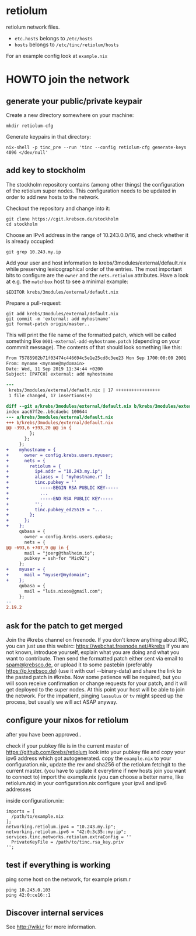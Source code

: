 # retiolum

retiolum network files.

* `etc.hosts` belongs to `/etc/hosts`
* `hosts` belongs to `/etc/tinc/retiolum/hosts`

For an example config look at `example.nix`


# HOWTO join the network

## generate your public/private keypair

Create a new directory somewhere on your machine:

```
mkdir retiolum-cfg
```

Generate keypairs in that directory:

```
nix-shell -p tinc_pre --run 'tinc --config retiolum-cfg generate-keys 4096 </dev/null'
```

## add key to stockholm

The stockholm repository contains (among other things) the configuration of the
retiolum super nodes.  This configuration needs to be updated in order to add
new hosts to the network.

Checkout the repository and change into it:

```
git clone https://cgit.krebsco.de/stockholm
cd stockholm
```

Choose an IPv4 address in the range of 10.243.0.0/16, and check whether it is
already occupied:

```
git grep 10.243.my.ip
```

Add your user and host information to krebs/3modules/external/default.nix while
preserving lexicographical order of the entries.  The most important bits to
configure are the `owner` and the `nets.retiolum` attributes.  Have a look at
e.g. the `matchbox` host to see a minimal example:

```
$EDITOR krebs/3modules/external/default.nix
```

Prepare a pull-request:

```
git add krebs/3modules/external/default.nix
git commit -m 'external: add myhostname'
git format-patch origin/master..
```

This will print the file name of the formatted patch, which will be called
something like `0001-external-add-myhostname.patch` (depending on your commmit
message).  The contents of that should look something like this:

```patch
From 75785902b71f03474c446694c5e1e25cd8c3ee23 Mon Sep 1700:00:00 2001
From: myname <myname@mydomain>
Date: Wed, 11 Sep 2019 11:34:44 +0200
Subject: [PATCH] external: add myhostname

---
 krebs/3modules/external/default.nix | 17 +++++++++++++++++
 1 file changed, 17 insertions(+)

diff --git a/krebs/3modules/external/default.nix b/krebs/3modules/external/default.nix
index aac67f2e..b6cdaebc 100644
--- a/krebs/3modules/external/default.nix
+++ b/krebs/3modules/external/default.nix
@@ -393,6 +393,20 @@ in {
         };
       };
     };
+    myhostname = {
+      owner = config.krebs.users.myuser;
+      nets = {
+        retiolum = {
+          ip4.addr = "10.243.my.ip";
+          aliases = [ "myhostname.r" ];
+          tinc.pubkey = ''
+            -----BEGIN RSA PUBLIC KEY-----
+            ...
+            -----END RSA PUBLIC KEY-----
+          '';
+          tinc.pubkey_ed25519 = "...
+        };
+      };
+    };
     qubasa = {
       owner = config.krebs.users.qubasa;
       nets = {
@@ -693,6 +707,9 @@ in {
       mail = "joerg@thalheim.io";
       pubkey = ssh-for "Mic92";
     };
+    myuser = {
+      mail = "myuser@mydomain";
+    };
     qubasa = {
       mail = "luis.nixos@gmail.com";
     };
-- 
2.19.2
```

## ask for the patch to get merged

Join the #krebs channel on freenode.
If you don't know anything about IRC, you can just use this webirc: https://webchat.freenode.net/#krebs
If you are not known, introduce yourself, explain what you are doing and what you want to contribute.
Then send the formatted patch either sent via email to spam@krebsco.de, or
upload it to some pastebin (preferably https://p.krebsco.de) (use it with curl --binary-data) and share the
link to the pasted patch in #krebs.
Now some patience will be required, but you will soon receive confirmation or
change requests for your patch, and it will get deployed to the super nodes.
At this point your host will be able to join the network.
For the impatient, pinging `lassulus` or `tv` might speed up the process,
but usually we will act ASAP anyway.

## configure your nixos for retiolum

after you have been approved..

check if your pubkey file is in the current master of https://github.com/krebs/retiolum
look into your pubkey file and copy your ipv6 address which got autogenerated.
copy the `example.nix` to your configuration.nix, update the rev and sha256 of the retiolum fetchgit to the current master. (you have to update it everytime if new hosts join you want to connect to)
import the example.nix (you can choose a better name, like retiolum.nix) in your configuration.nix
configure your ipv4 and ipv6 addresses

inside configuration.nix:

```
imports = [
  /path/to/example.nix
];
networking.retiolum.ipv4 = "10.243.my.ip";
networking.retiolum.ipv6 = "42:0:3c35::my:ip";
services.tinc.networks.retiolum.extraConfig = ''
  PrivateKeyFile = /path/to/tinc.rsa_key.priv
'';
```

## test if everything is working

ping some host on the network, for example prism.r

```
ping 10.243.0.103
ping 42:0:ce16::1
```

## Discover internal services

See http://wiki.r for more information.
